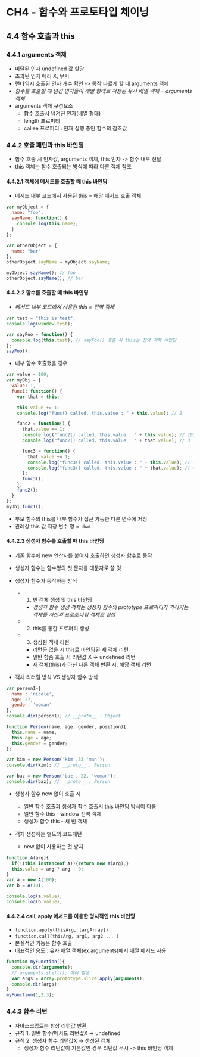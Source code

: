 # CH4 - 함수와 프로토타입 체이닝

## 4.4 함수 호출과 this
### 4.4.1 arguments 객체
  - 미달된 인자 undefined 값 할당
  - 초과된 인자 에러 X, 무시
  - 런타임시 호출된 인자 개수 확인 -> 동작 다르게 할 때 arguments 객체 
  - *함수를 호출할 때 넘긴 인자들이 배열 형태로 저장된 유사 배열 객체 = arguments 객체*
  - arguments 객체 구성요소
    + 함수 호출시 넘겨진 인자(배열 형태)
    + length 프로퍼티
    + callee 프로퍼티 : 현재 실행 중인 함수의 참조값
    
### 4.4.2 호출 패턴과 this 바인딩
  - 함수 호출 시 인자값, arguments 객체, this 인자 -> 함수 내부 전달
  - this 객체는 함수 호출되는 방식에 따라 다른 객체 참조
  
#### 4.4.2.1 객체에 메서드를 호출할 때 this 바인딩
  - 메서드 내부 코드에서 사용된 this = 해당 메서드 호출 객체
```javaScript
var myObject = {
  name: "foo",
  sayName: function() {
    console.log(this.name);
  }
};

var otherObject = {
  name: "bar"
};
otherObject.sayName = myObject.sayName;

myObject.sayName(); // foo
otherObject.sayName(); // bar
```

#### 4.4.2.2 함수를 호출할 때 this 바인딩
  - *메서드 내부 코드에서 사용된 this = 전역 객체*
```javaScript
var test = "this is test";
console.log(window.test);

var sayFoo = function() {
  console.log(this.test); // sayFoo() 호출 시 this는 전역 객체 바인딩
};
sayFoo();
```
  - 내부 함수 호출했을 경우
```javaScript
var value = 100;
var myObj = {
  value: 1,
  func1: function() {
    var that = this;

    this.value += 1;
    console.log("func() called. this.value : " + this.value); // 2 

    func2 = function() {
      that.value += 1;
      console.log("func2() called. this.value : " + this.value); // 101
      console.log("func2() called. this.value : " + that.value); // 3

      func3 = function() {
        that.value += 1;
        console.log("func3() called. this.value : " + this.value); // 102
        console.log("func3() called. this.value : " + that.value); // 4
      };
      func3();
    };
    func2();
  }
};
myObj.func1();
```
  - 부모 함수의 this를 내부 함수가 접근 가능한 다른 변수에 저장
  - 관례상 this 값 저장 변수 명 = `that`
  
#### 4.4.2.3 생성자 함수를 호출할 때 this 바인딩
  - 기존 함수에 new 연산자를 붙여서 호출하면 생성자 함수로 동작
  - 생성자 함수는 함수명의 첫 문자를 대문자로 쓸 것
  
  - 생성자 함수가 동작하는 방식
    + 1. 빈 객체 생성 및 this 바인딩
      + *생성자 함수 생성 객체는 생성자 함수의 prototype 프로퍼티가 가리키는 객체를 자신의 프로토타입 객체로 설정*
    + 2. this를 통한 프로퍼티 생성
    + 3. 생성된 객체 리턴
      + 리턴문 없을 시 this로 바인딩된 새 객체 리턴
      + 일반 함숨 호출 시 리턴값 X -> undefined 리턴
      + 새 객체(this)가 아닌 다른 객체 반환 시, 해당 객체 리턴
      
  - 객체 리터럴 방식 VS 생성자 함수 방식
```javascript
var person1={
  name : 'nicole',
  age: 27,
  gender: 'woman'
};
console.dir(person1); // __proto__ : Object

function Person(name, age, gender, position){
  this.name = name;
  this.age = age;
  this.gender = gender;
};

var kim = new Person('kim',33,'man');
console.dir(kim); // __proto__ : Person

var baz = new Person('baz', 22, 'woman');
console.dir(baz); // __proto__ : Person
```
  - 생성자 함수 new 없이 호출 시
    + 일반 함수 호출과 생성자 함수 호출시 this 바인딩 방식이 다름
    + 일반 함수 this - window 전역 객체
    + 생성자 함수 this - 새 빈 객체
    
  - 객체 생성하는 별도의 코드패턴
    + new 없이 사용하는 것 방지
```javascript
function A(arg){
  if(!(this instanceof A)){return new A(arg);}
  this.value = arg ? arg : 0;
}
var a = new A(100);
var b = A(10);

console.log(a.value);
console.log(b.value);
```

#### 4.4.2.4 call, apply 메서드를 이용한 명시적인 this 바인딩
  - `function.apply(thisArg, [argArray])`
  - `function.call(thisArg, arg1, arg2 ... )`
  - 본질적인 기능은 함수 호출
  - 대표적인 용도 : 유사 배열 객체(ex.arguments)에서 배열 메서드 사용
```javascript
function myFunction(){
  console.dir(arguments);
  // arguments.shift(); 에러 발생
  var args = Array.prototype.slice.apply(arguments);
  console.dir(args);
}
myFunction(1,2,3);
```
### 4.4.3 함수 리턴
  - 자바스크립트는 항상 리턴값 반환
  - 규칙 1. 일반 함수/메서드 리턴값X -> undefined
  - 규칙 2. 생성자 함수 리턴값X -> 생성된 객체 
    + 생성자 함수 리턴값이 기본값인 경우 리턴값 무시 -> this 바인딩 객체
